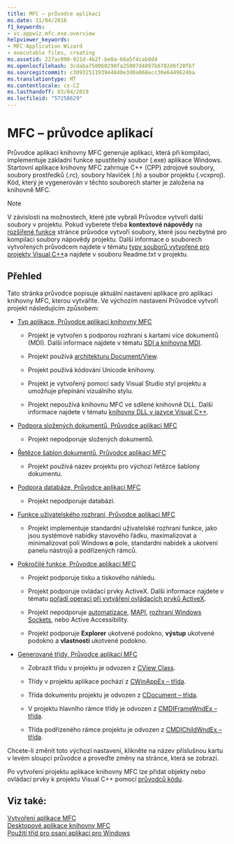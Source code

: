 ```yaml
---
title: MFC – průvodce aplikací
ms.date: 11/04/2016
f1_keywords:
- vc.appwiz.mfc.exe.overview
helpviewer_keywords:
- MFC Application Wizard
- executable files, creating
ms.assetid: 227ac090-921d-4b2f-be0a-66a5f4cab0d4
ms.openlocfilehash: 3cdaba750060290fa25007d4097b6782d6f20fbf
ms.sourcegitcommit: c3093251193944840e3d0a068ecc30e6449624ba
ms.translationtype: MT
ms.contentlocale: cs-CZ
ms.lasthandoff: 03/04/2019
ms.locfileid: "57258629"
---
```

# <a name="mfc-application-wizard"></a>MFC – průvodce aplikací

Průvodce aplikací knihovny MFC generuje aplikaci, která při kompilaci, implementuje základní funkce spustitelný soubor (.exe) aplikace Windows. Startovní aplikace knihovny MFC zahrnuje C++ (CPP) zdrojové soubory, soubory prostředků (.rc), soubory hlaviček (.h) a soubor projektu (.vcxproj). Kód, který je vygenerován v těchto souborech starter je založena na knihovně MFC.

> [!NOTE]
>  V závislosti na možnostech, které jste vybrali Průvodce vytvoří další soubory v projektu. Pokud vyberete třeba **kontextové nápovědy** na [rozšířené funkce](../../mfc/reference/advanced-features-mfc-application-wizard.md) stránce průvodce vytvoří soubory, které jsou nezbytné pro kompilaci soubory nápovědy projektu. Další informace o souborech vytvořených průvodcem najdete v tématu [typy souborů vytvořené pro projekty Visual C++](../../ide/file-types-created-for-visual-cpp-projects.md)a najdete v souboru Readme.txt v projektu.

## <a name="overview"></a>Přehled

Tato stránka průvodce popisuje aktuální nastavení aplikace pro aplikaci knihovny MFC, kterou vytváříte. Ve výchozím nastavení Průvodce vytvoří projekt následujícím způsobem:

- [Typ aplikace, Průvodce aplikací knihovny MFC](../../mfc/reference/application-type-mfc-application-wizard.md)

   - Projekt je vytvořen s podporou rozhraní s kartami více dokumentů (MDI). Další informace najdete v tématu [SDI a knihovna MDI](../../mfc/sdi-and-mdi.md).

   - Projekt používá [architekturu Document/View](../../mfc/document-view-architecture.md).

   - Projekt používá kódování Unicode knihovny.

   - Projekt je vytvořený pomocí sady Visual Studio styl projektu a umožňuje přepínání vizuálního stylu.

   - Projekt nepoužívá knihovnu MFC ve sdílené knihovně DLL. Další informace najdete v tématu [knihovny DLL v jazyce Visual C++](../../build/dlls-in-visual-cpp.md).

- [Podpora složených dokumentů, Průvodce aplikací MFC](../../mfc/reference/compound-document-support-mfc-application-wizard.md)

   - Projekt nepodporuje složených dokumentů.

- [Řetězce šablon dokumentů, Průvodce aplikací MFC](../../mfc/reference/document-template-strings-mfc-application-wizard.md)

   - Projekt používá název projektu pro výchozí řetězce šablony dokumentu.

- [Podpora databáze, Průvodce aplikací MFC](../../mfc/reference/database-support-mfc-application-wizard.md)

   - Projekt nepodporuje databází.

- [Funkce uživatelského rozhraní, Průvodce aplikací MFC](../../mfc/reference/user-interface-features-mfc-application-wizard.md)

   - Projekt implementuje standardní uživatelské rozhraní funkce, jako jsou systémové nabídky stavového řádku, maximalizovat a minimalizovat polí Windows **o** pole, standardní nabídek a ukotvení panelu nástrojů a podřízených rámců.

- [Pokročilé funkce, Průvodce aplikací MFC](../../mfc/reference/advanced-features-mfc-application-wizard.md)

   - Projekt podporuje tisku a tiskového náhledu.

   - Projekt podporuje ovládací prvky ActiveX. Další informace najdete v tématu [pořadí operací při vytváření ovládacích prvků ActiveX](../../mfc/sequence-of-operations-for-creating-activex-controls.md).

   - Projekt nepodporuje [automatizace](../../mfc/automation.md), [MAPI](../../mfc/mapi-support-in-mfc.md), [rozhraní Windows Sockets](../../mfc/windows-sockets-in-mfc.md), nebo Active Accessibility.

   - Projekt podporuje **Explorer** ukotvené podokno, **výstup** ukotvené podokno a **vlastnosti** ukotvené podokno.

- [Generované třídy, Průvodce aplikací MFC](../../mfc/reference/generated-classes-mfc-application-wizard.md)

   - Zobrazit třídu v projektu je odvozen z [CView Class](../../mfc/reference/cview-class.md).

   - Třídy v projektu aplikace pochází z [CWinAppEx – třída](../../mfc/reference/cwinappex-class.md).

   - Třída dokumentu projektu je odvozen z [CDocument – třída](../../mfc/reference/cdocument-class.md).

   - V projektu hlavního rámce třídy je odvozen z [CMDIFrameWndEx – třída](../../mfc/reference/cmdiframewndex-class.md).

   - Třída podřízeného rámce projektu je odvozen z [CMDIChildWndEx – třída](../../mfc/reference/cmdichildwndex-class.md).

Chcete-li změnit toto výchozí nastavení, klikněte na název příslušnou kartu v levém sloupci průvodce a proveďte změny na stránce, která se zobrazí.

Po vytvoření projektu aplikace knihovny MFC lze přidat objekty nebo ovládací prvky k projektu Visual C++ pomocí [průvodců kódu](../../ide/adding-functionality-with-code-wizards-cpp.md).

## <a name="see-also"></a>Viz také:

[Vytvoření aplikace MFC](../../mfc/reference/creating-an-mfc-application.md)<br/>
[Desktopové aplikace knihovny MFC](../../mfc/mfc-desktop-applications.md)<br/>
[Použití tříd pro psaní aplikací pro Windows](../../mfc/using-the-classes-to-write-applications-for-windows.md)
